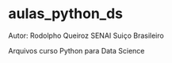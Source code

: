 # aulas_python_ds
Autor: Rodolpho Queiroz
SENAI Suiço Brasileiro

Arquivos curso Python para Data Science

